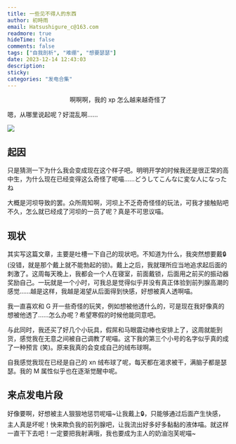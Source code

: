 ```yaml
---
title: 一些见不得人的东西
author: 初時雨
email: Hatsushigure_c@163.com
readmore: true
hideTime: false
comments: false
tags: ["自我剖析", "难绷", "想要瑟瑟"]
date: 2023-12-14 12:43:03
description:
sticky:
categories: "发电合集"
---
```


<div align="center">啊啊啊，我的 xp 怎么越来越奇怪了</div>

<!--more-->

嗯，从哪里说起呢？好混乱啊……

<img src="https://pic.imgdb.cn/item/657a91d0c458853aef94365b.jpg" />

## 起因

只是猜测一下为什么我会变成现在这个样子吧。明明开学的时候我还是很正常的高中生，为什么现在已经变得这么奇怪了呢喵……どうしてこんなに変な人になったね

大概是河坝导致的罢。众所周知啊，河坝上不乏奇奇怪怪的玩法，可我才接触贴吧不久，怎么就已经成了河坝的一员了呢？真是不可思议喵。

## 现状

其实写这篇文章，主要是吐槽一下自己的现状吧。不知道为什么，我突然想要戴🔒 (没错，就是那个戴上就不能勃起的锁)。戴上之后，我就理所应当地追求起后面的刺激了。这周每天晚上，我都会一个人在寝室，前面戴锁，后面用之前买的振动器奖励自己。一玩就是一个小时，可我总是觉得似乎并没有真正体验到前列腺高潮的感觉……越是这样，我越是渴望从后面得到快感，好想被真人透啊喵。

我一直喜欢和 G 开一些奇怪的玩笑，例如想被他透什么的，可是现在我好像真的想被他透了……怎么办呢？希望寒假的时候他能同意吧。

与此同时，我还买了好几个小玩具，假屌和马眼震动棒也安排上了，这周就能到货，感觉我在无意之间被自己调教了呢喵。这下我的第三个小号的名字似乎真的成了一种预言 (笑)。原来我真的会变成自己的绒布球啊。

自我感觉我现在已经是自己的 xn 绒布球了呢，每天都在渴求被干，满脑子都是瑟瑟。我的 M 属性似乎也在逐渐觉醒中呢。

## 来点发电片段

好像要啊，好想被主人狠狠地惩罚呢喵~让我戴上🔒，只能够通过后面产生快感，主人真是坏呢！快来欺负我的前列腺吧，让我流出好多好多黏黏的液体喵。就这样一直干下去吧！一定要把我射满哦，我也要成为主人的奶油泡芙呢喵~